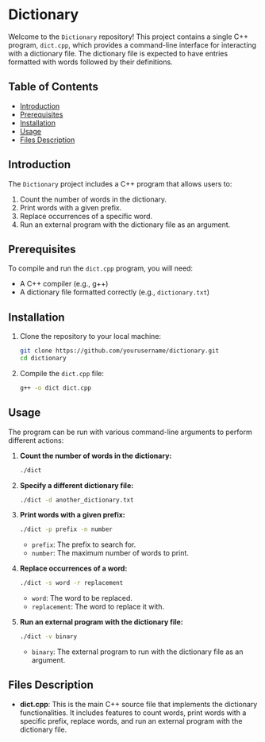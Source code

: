 # Dictionary

Welcome to the `Dictionary` repository! This project contains a single C++ program, `dict.cpp`, which provides a command-line interface for interacting with a dictionary file. The dictionary file is expected to have entries formatted with words followed by their definitions.

## Table of Contents

- [Introduction](#introduction)
- [Prerequisites](#prerequisites)
- [Installation](#installation)
- [Usage](#usage)
- [Files Description](#files-description)

## Introduction

The `Dictionary` project includes a C++ program that allows users to:
1. Count the number of words in the dictionary.
2. Print words with a given prefix.
3. Replace occurrences of a specific word.
4. Run an external program with the dictionary file as an argument.

## Prerequisites

To compile and run the `dict.cpp` program, you will need:
- A C++ compiler (e.g., g++)
- A dictionary file formatted correctly (e.g., `dictionary.txt`)

## Installation

1. Clone the repository to your local machine:
    ```bash
    git clone https://github.com/yourusername/dictionary.git
    cd dictionary
    ```

2. Compile the `dict.cpp` file:
    ```bash
    g++ -o dict dict.cpp
    ```

## Usage

The program can be run with various command-line arguments to perform different actions:

1. **Count the number of words in the dictionary:**
    ```bash
    ./dict
    ```

2. **Specify a different dictionary file:**
    ```bash
    ./dict -d another_dictionary.txt
    ```

3. **Print words with a given prefix:**
    ```bash
    ./dict -p prefix -n number
    ```
    - `prefix`: The prefix to search for.
    - `number`: The maximum number of words to print.

4. **Replace occurrences of a word:**
    ```bash
    ./dict -s word -r replacement
    ```
    - `word`: The word to be replaced.
    - `replacement`: The word to replace it with.

5. **Run an external program with the dictionary file:**
    ```bash
    ./dict -v binary
    ```
    - `binary`: The external program to run with the dictionary file as an argument.

## Files Description

- **dict.cpp**: This is the main C++ source file that implements the dictionary functionalities. It includes features to count words, print words with a specific prefix, replace words, and run an external program with the dictionary file.
